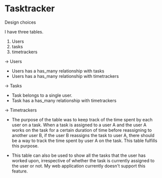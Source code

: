 # Tasktracker

Design choices

I have three tables.

1. Users
2. tasks
3. timetrackers

-> Users
* Users has a has_many relationship with tasks
* Users has a has_many relationship with timetrackers

-> Tasks
* Task belongs to a single user.
* Task has a has_many relationship with timetrackers

-> Timetrackers

* The purpose of the table was to keep track of the time spent by each user
  on a task. When a task is assigned to a user A and the user A works on the
  task for a certain duration of time before reassigning to another user B, if the
  user B reassigns the task to user A, there should be a way to track the time
  spent by user A on the task. This table fulfills this purpose.

* This table can also be used to show all the tasks that the user has worked upon,
  irrespective of whether the task is currently assigned to the user or not. My web
  application currently doesn't support this feature.


